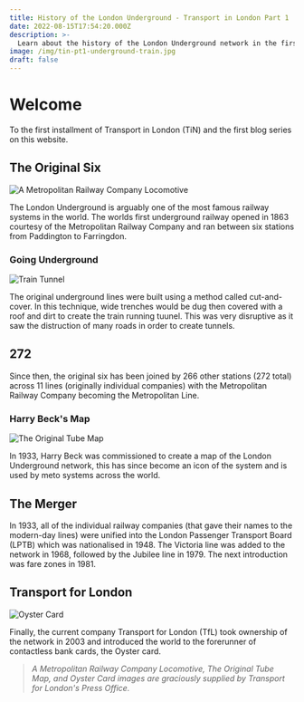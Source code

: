 ```yaml
---
title: History of the London Underground - Transport in London Part 1
date: 2022-08-15T17:54:20.000Z
description: >-
  Learn about the history of the London Underground network in the first installment of Transport in London.
image: /img/tin-pt1-underground-train.jpg
draft: false
---
```


# Welcome

To the first installment of Transport in London (TiN) and the first blog series on this website.

## The Original Six

![A Metropolitan Railway Company Locomotive](/img/tin-pt1-underground-metropolitan.jpg)

The London Underground is arguably one of the most famous railway systems in the world. The worlds first underground railway opened in 1863 courtesy of the Metropolitan Railway Company and ran between six stations from Paddington to Farringdon.

### Going Underground

![Train Tunnel](/img/tin-pt1-underground-tunnel.jpg)

The original underground lines were built using a method called cut-and-cover. In this technique, wide trenches would be dug then covered with a roof and dirt to create the train running tuunel. This was very disruptive as it saw the distruction of many roads in order to create tunnels.

## 272

Since then, the original six has been joined by 266 other stations (272 total) across 11 lines (originally individual companies) with the Metropolitan Railway Company becoming the Metropolitan Line.

### Harry Beck's Map

![The Original Tube Map](/img/tin-pt1-underground-map.jpg)

In 1933, Harry Beck was commissioned to create a map of the London Underground network, this has since become an icon of the system and is used by meto systems across the world.

## The Merger

In 1933, all of the individual railway companies (that gave their names to the modern-day lines) were unified into the London Passenger Transport Board (LPTB) which was nationalised in 1948. The Victoria line was added to the network in 1968, followed by the Jubilee line in 1979. The next introduction was fare zones in 1981.

## Transport for London

![Oyster Card](/img/tin-pt1-underground-oyster.jpg)

Finally, the current company Transport for London (TfL) took ownership of the network in 2003 and introduced the world to the forerunner of contactless bank cards, the Oyster card.

> _A Metropolitan Railway Company Locomotive, The Original Tube Map, and Oyster Card images are graciously supplied by Transport for London's Press Office._
